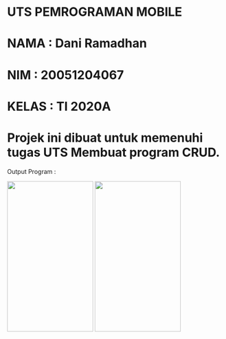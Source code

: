 # UTS PEMROGRAMAN MOBILE 
# NAMA  : Dani Ramadhan
# NIM   : 20051204067
# KELAS : TI 2020A

# Projek ini dibuat untuk memenuhi tugas UTS Membuat program CRUD.
 Output Program :

<img src="https://user-images.githubusercontent.com/100106606/196872332-09cb79f6-2fa4-41bf-807d-6b8518d56c79.jpeg" width="200" height="350"> <img src="https://user-images.githubusercontent.com/100106606/196872314-8ffd158a-58ca-400a-8ac7-f72798443df0.jpeg" width="200" height="350">

